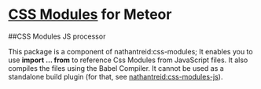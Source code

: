 # [CSS Modules](https://github.com/css-modules/css-modules) for Meteor

##CSS Modules JS processor

This package is a component of nathantreid:css-modules;
It enables you to use **import ... from** to reference Css Modules from JavaScript files.
It also compiles the files using the Babel Compiler.
It cannot be used as a standalone build plugin (for that, see [nathantreid:css-modules-js](https://github.com/nathantreid/meteor-css-modules-js)).
